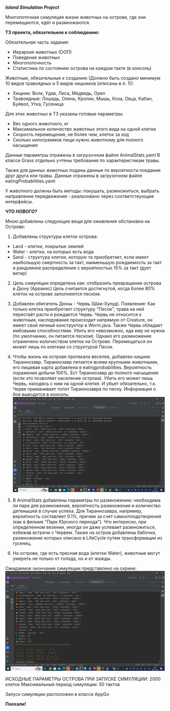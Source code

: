 _**Island Simulation Project**_

Многопоточная симуляция жизни животных на острове, где они перемещаются, едят и размножаются.

**ТЗ проекта, обязательное к соблюдению:**

Обязательная часть задания:
- Иерархия животных (ООП)
- Поведение животных
- Многопоточность
- Статистика по состоянию острова на каждом такте (в консоль)

Животные, обязательные к созданию (Должно быть создано минимум 10 видов травоядных и 5 видов хищников (описаны в п. 1)):
- Хищник: Волк, Удав, Лиса, Медведь, Орел
- Травоядные: Лошадь, Олень, Кролик, Мышь, Коза, Овца, Кабан, Буйвол, Утка, Гусеница

Для этих животных в ТЗ указаны готовые параметры:
- Вес одного животного, кг
- Максимальное количество животных этого вида на одной клетке
- Скорость перемещения, не более чем, клеток за ход
- Сколько килограммов пищи нужно животному для полного насыщения

Данные параметры отражены в загрузочном файле AnimalStats.yaml
В классе Grass отдельно учтены требования по характеристикам травы.

Также для данных животных поданы данные по вероятности поедания друг друга или травы. 
Данные отражены в загрузочном файле eatingProbabilities.yaml

У животного должны быть методы: покушать, размножиться, выбрать направление передвижения -
реализовано через соответствующие интерфейсы.

**_ЧТО НОВОГО?_**

Мною добавлены следующие вещи для оживления обстановки на Острове:

1) Добавлены структуры клеток острова:
- Land - клетки, покрытые землей
- Water - клетки, на которых есть вода
- Sand - структура клетки, которую та приобретает, если имеет наибольшую смертность за такт,
наименьшую рождаемость за такт и рандомное распределение с вероятностью 15% за такт (дует ветер)

2) Цель симуляции определена как: отобразить превращение острова в Дюну (Арракис)
  Цель считается достигнутой, когда более 80% клеток на острове заполняются песком.

3) Добавлен обитатель Дюны - Червь (Шаи-Хулуд). 
Появление: Как только клетка приобретает структуру "Песок", трава на ней перестаёт расти
и рождается Червь.
Червь не относится к животным, наследование происходит напрямую от Creature, 
он имеет свой личный конструктор в Worm.java. Также Червь обладает имбовыми способностями.
Убить его невозможно, еда ему не нужна (по умолчанию, он питается песком). 
Однако его размножение ограничено количеством клеток на Острове. 
Перемещаться он может лишь по клеткам со структурой Песок.

4) Чтобы жизнь на острове протекала веселее, добавлен хищник Тираннозавр. Тираннозавр питается
всеми крупными животными, его пищевая карта добавлена в eatingprobabilities. 
Вероятность поражения добычи 100%. Ест Тираннозавр до полного насыщения (если это позволяет население острова).
Убить его может лишь Червь, находясь с ним на одной клетке. И убьет обязательно, т.к. Червя приманивает топот Тираннозавра по песку.
Информация о бое выводится в консоль:
![Fighting](https://github.com/akarlova/com.javarush.karlova.island/blob/master/images/screen1.png?raw=true)


5) В AnimalStats добавлены параметры по размножению: необходима ли пара для размножения, вероятность
размножения и количество детенышей в случае успеха. Для Тираннозавра, например, вероятность составляет 0.1%,
причем за счет самооплодотворения (как в фильме "Парк Юрского периода"). Что интересно, при определенном везении,
иногда он даже успевает размножиться, избежав встречи с Червем.
Также на остров добавлены бабочки, размножение которых описано в LifeCycle путем трансформации из гусениц.

6) На острове, где есть пресная вода (клетки Water), животные могут умереть не только от голода, но и от жажды.

Ожидаемое окончание симуляции представлено на скрине:
![DUNE](https://github.com/akarlova/com.javarush.karlova.island/blob/master/images/screen2.png?raw=true)

 ИСХОДНЫЕ ПАРАМЕТРЫ ОСТРОВА ПРИ ЗАПУСКЕ СИМУЛЯЦИИ:
2000 клеток
Максимальный период симуляции: 50 тактов 

Запуск симуляции расположен в классе AppGo

**Поехали!**

